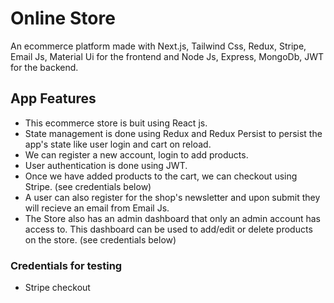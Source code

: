 # Online Store

An ecommerce platform made with Next.js, Tailwind Css, Redux, Stripe, Email Js, Material Ui for the frontend and Node Js, Express, MongoDb, JWT for the backend.

## App Features
- This ecommerce store is buit using React js. 
- State management is done using Redux and Redux Persist to persist the app's state like user login and cart on reload.
- We can register a new account, login to add products. 
- User authentication is done using JWT.
- Once we have added products to the cart, we can checkout using Stripe. (see credentials below)
- A user can also register for the shop's newsletter and upon submit they will recieve an email from Email Js.
- The Store also has an admin dashboard that only an admin account has access to. This dashboard can be used to add/edit or delete products on the store. (see credentials below)


### Credentials for testing
- Stripe checkout
